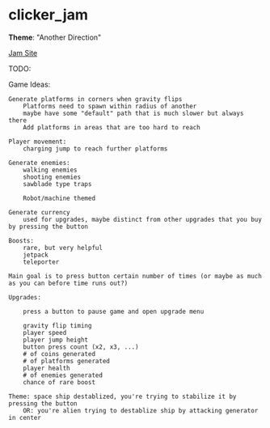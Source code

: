 # clicker_jam

**Theme**: "Another Direction"

[Jam Site](https://itch.io/jam/clicker-jam-spring-2023)

TODO:
	


Game Ideas:
	
	Generate platforms in corners when gravity flips
		Platforms need to spawn within radius of another
		maybe have some "default" path that is much slower but always there
		Add platforms in areas that are too hard to reach
		
	Player movement:
		charging jump to reach further platforms

	Generate enemies:
		walking enemies
		shooting enemies
		sawblade type traps
		
		Robot/machine themed
		
	Generate currency
		used for upgrades, maybe distinct from other upgrades that you buy by pressing the button
		
	Boosts:
		rare, but very helpful
		jetpack
		teleporter
	
	Main goal is to press button certain number of times (or maybe as much as you can before time runs out?)
	
	Upgrades:
		
		press a button to pause game and open upgrade menu
		
		gravity flip timing
		player speed
		player jump height
		button press count (x2, x3, ...)
		# of coins generated
		# of platforms generated
		player health
		# of enemies generated
		chance of rare boost
		
	Theme: space ship destablized, you're trying to stabilize it by pressing the button
		OR: you're alien trying to destablize ship by attacking generator in center
	
